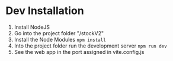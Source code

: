 # Dev Installation
1. Install NodeJS
2. Go into the project folder "/stockV2"
3. Install the Node Modules
   ``` npm install ```
4. Into the project folder run the development server
  ``` npm run dev ```
5. See the web app in the port assigned in vite.config.js
